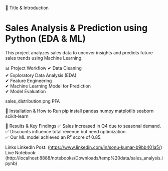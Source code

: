📌 Title & Introduction
# Sales Analysis & Prediction using Python (EDA & ML)  
This project analyzes sales data to uncover insights and predicts future sales trends using Machine Learning.

📊 Project Workflow
✔ Data Cleaning  
✔ Exploratory Data Analysis (EDA)  
✔ Feature Engineering  
✔ Machine Learning Model for Prediction  
✔ Model Evaluation  

sales_distribution.png PFA

🚀 Installation & How to Run
pip install pandas numpy matplotlib seaborn scikit-learn

📌 Results & Key Findings
✅ Sales increased in Q4 due to seasonal demand.  
✅ Discounts influence total revenue but need optimization.  
✅ Our ML model achieved an R² score of 0.85.  

Links
LinkedIn Post: (https://www.linkedin.com/in/sonu-kumar-b9bb401a5/)
Live Notebook: (http://localhost:8888/notebooks/Downloads/temp%20data/sales_analysis.ipynb)

